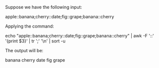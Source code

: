 Suppose we have the following input:

apple::banana;cherry::date;fig::grape;banana::cherry

Applying the command:

echo "apple::banana;cherry::date;fig::grape;banana::cherry" | awk -F '::' '{print $3}' | tr ';' '\n' | sort -u

The output will be:

banana
cherry
date
fig
grape
